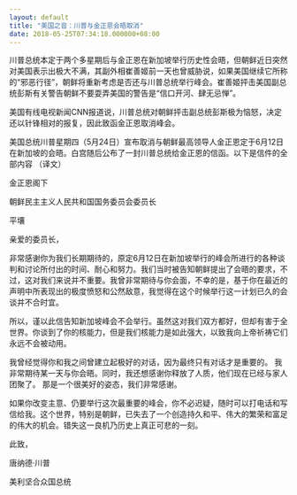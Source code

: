```yaml
---
layout: default
title: "美国之音：川普与金正恩会晤取消"
date: 2018-05-25T07:34:18.000000+08:00
---
```


川普总统本定于两个多星期后与金正恩在新加坡举行历史性会晤，但朝鲜近日突然对美国表示出极大不满，其副外相崔善姬前一天也曾威胁说，如果美国继续它所称的“邪恶行径”，朝鲜将重新考虑是否还与川普总统举行峰会。崔善姬抨击美国副总统彭斯有关警告朝鲜不要耍弄美国的警告是“信口开河、肆无忌惮”。

美国有线电视新闻CNN报道说，川普总统对朝鲜抨击副总统彭斯极为恼怒，决定还以针锋相对的报复，因此致函金正恩取消峰会。

美国总统川普星期四（5月24日）宣布取消与朝鲜最高领导人金正恩定于6月12日在新加坡的会晤。白宫随后公布了一封川普总统给金正恩的信函。以下是信件的全部内容 （译文）

金正恩阁下

朝鲜民主主义人民共和国国务委员会委员长

平壤

亲爱的委员长，

非常感谢你为我们长期期待的，原定6月12日在新加坡举行的峰会所进行的各种谈判和讨论所付出的时间、耐心和努力。我们当时被告知朝鲜提出了会晤的要求，不过，这对我们来说并不重要。我曾非常期待与你会面，不幸的是，基于你在最近的声明中所表现出的极度愤怒和公然敌意，我觉得在这个时候举行这一计划已久的会谈并不合时宜。

所以，谨以此信告知新加坡峰会不会举行。虽然这对我们双方都好，但却有害于全世界。你谈到了你的核能力，但是我们核能力是如此强大，以致我向上帝祈祷它们永远不会被动用。

我曾经觉得你和我之间曾建立起极好的对话，因为最终只有对话才是重要的。 我非常期待某一天与你会晤。同时，我还想感谢你释放了人质，他们现在已经与家人团聚了。 那是一个很美好的姿态，我们非常感谢。

如果你改变主意、仍要举行这次最重要的峰会，你不必迟疑，随时可以打电话和写信给我。这个世界，特别是朝鲜，已失去了一个创造持久和平、伟大的繁荣和富足的伟大的机会。错失这一良机乃历史上真正可悲的一刻。

此致，

唐纳德·川普

美利坚合众国总统

